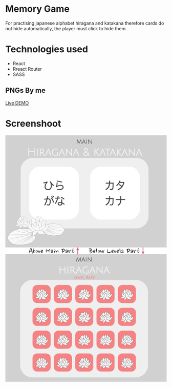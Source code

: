 # Memory Game
For practising japanese alphabet hiragana and katakana therefore cards do not hide automatically, the player must click to hide them.

# Technologies used
- React
- Rreact Router
- SASS

##  PNGs By me

[Live DEMO](https://dyminki.github.io/MemoryGame/)

# Screenshoot

![Image](https://github.com/dyminki/MemoryGame/blob/master/memory.jpg)
